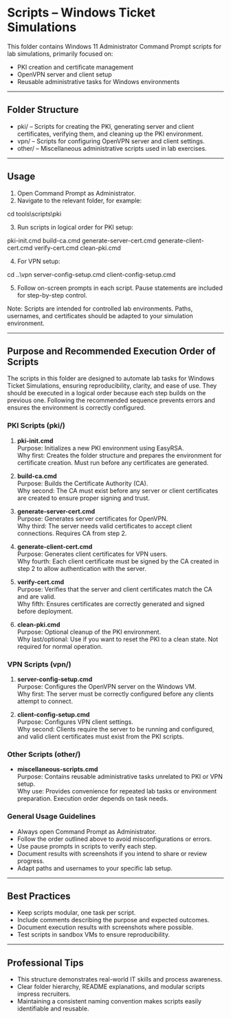 # Scripts – Windows Ticket Simulations

This folder contains Windows 11 Administrator Command Prompt scripts for lab simulations, primarily focused on:

- PKI creation and certificate management
- OpenVPN server and client setup
- Reusable administrative tasks for Windows environments

---

## Folder Structure

- pki/ – Scripts for creating the PKI, generating server and client certificates, verifying them, and cleaning up the PKI environment.
- vpn/ – Scripts for configuring OpenVPN server and client settings.
- other/ – Miscellaneous administrative scripts used in lab exercises.

---

## Usage

1. Open Command Prompt as Administrator.
2. Navigate to the relevant folder, for example:

cd tools\scripts\pki

3. Run scripts in logical order for PKI setup:

pki-init.cmd
build-ca.cmd
generate-server-cert.cmd
generate-client-cert.cmd
verify-cert.cmd
clean-pki.cmd

4. For VPN setup:

cd ..\vpn
server-config-setup.cmd
client-config-setup.cmd

5. Follow on-screen prompts in each script. Pause statements are included for step-by-step control.

Note: Scripts are intended for controlled lab environments. Paths, usernames, and certificates should be adapted to your simulation environment.

---

## Purpose and Recommended Execution Order of Scripts

The scripts in this folder are designed to automate lab tasks for Windows Ticket Simulations, ensuring reproducibility, clarity, and ease of use. They should be executed in a logical order because each step builds on the previous one. Following the recommended sequence prevents errors and ensures the environment is correctly configured.

### PKI Scripts (pki/)

1. **pki-init.cmd**  
   Purpose: Initializes a new PKI environment using EasyRSA.  
   Why first: Creates the folder structure and prepares the environment for certificate creation. Must run before any certificates are generated.

2. **build-ca.cmd**  
   Purpose: Builds the Certificate Authority (CA).  
   Why second: The CA must exist before any server or client certificates are created to ensure proper signing and trust.

3. **generate-server-cert.cmd**  
   Purpose: Generates server certificates for OpenVPN.  
   Why third: The server needs valid certificates to accept client connections. Requires CA from step 2.

4. **generate-client-cert.cmd**  
   Purpose: Generates client certificates for VPN users.  
   Why fourth: Each client certificate must be signed by the CA created in step 2 to allow authentication with the server.

5. **verify-cert.cmd**  
   Purpose: Verifies that the server and client certificates match the CA and are valid.  
   Why fifth: Ensures certificates are correctly generated and signed before deployment.

6. **clean-pki.cmd**  
   Purpose: Optional cleanup of the PKI environment.  
   Why last/optional: Use if you want to reset the PKI to a clean state. Not required for normal operation.

### VPN Scripts (vpn/)

1. **server-config-setup.cmd**  
   Purpose: Configures the OpenVPN server on the Windows VM.  
   Why first: The server must be correctly configured before any clients attempt to connect.

2. **client-config-setup.cmd**  
   Purpose: Configures VPN client settings.  
   Why second: Clients require the server to be running and configured, and valid client certificates must exist from the PKI scripts.

### Other Scripts (other/)

- **miscellaneous-scripts.cmd**  
  Purpose: Contains reusable administrative tasks unrelated to PKI or VPN setup.  
  Why use: Provides convenience for repeated lab tasks or environment preparation. Execution order depends on task needs.

### General Usage Guidelines

- Always open Command Prompt as Administrator.  
- Follow the order outlined above to avoid misconfigurations or errors.  
- Use pause prompts in scripts to verify each step.  
- Document results with screenshots if you intend to share or review progress.  
- Adapt paths and usernames to your specific lab setup.

---

## Best Practices

- Keep scripts modular, one task per script.
- Include comments describing the purpose and expected outcomes.
- Document execution results with screenshots where possible.
- Test scripts in sandbox VMs to ensure reproducibility.

---

## Professional Tips

- This structure demonstrates real-world IT skills and process awareness.
- Clear folder hierarchy, README explanations, and modular scripts impress recruiters.
- Maintaining a consistent naming convention makes scripts easily identifiable and reusable.
